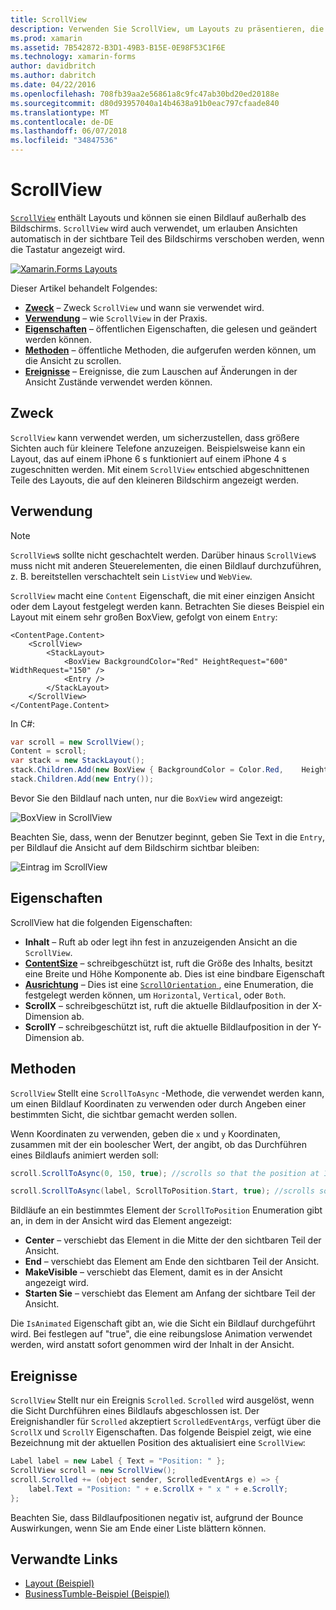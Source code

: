 ```yaml
---
title: ScrollView
description: Verwenden Sie ScrollView, um Layouts zu präsentieren, die nicht auf einem Bildschirm passen und Inhalt für die Tastatur Platz zu machen.
ms.prod: xamarin
ms.assetid: 7B542872-B3D1-49B3-B15E-0E98F53C1F6E
ms.technology: xamarin-forms
author: davidbritch
ms.author: dabritch
ms.date: 04/22/2016
ms.openlocfilehash: 708fb39aa2e56861a8c9fc47ab30bd20ed20188e
ms.sourcegitcommit: d80d93957040a14b4638a91b0eac797cfaade840
ms.translationtype: MT
ms.contentlocale: de-DE
ms.lasthandoff: 06/07/2018
ms.locfileid: "34847536"
---
```

# <a name="scrollview"></a>ScrollView

[`ScrollView`](https://developer.xamarin.com/api/type/Xamarin.Forms.ScrollView/) enthält Layouts und können sie einen Bildlauf außerhalb des Bildschirms. `ScrollView` wird auch verwendet, um erlauben Ansichten automatisch in der sichtbare Teil des Bildschirms verschoben werden, wenn die Tastatur angezeigt wird.

[![](scroll-view-images/layouts-sml.png "Xamarin.Forms Layouts")](scroll-view-images/layouts.png#lightbox "Xamarin.Forms Layouts")

Dieser Artikel behandelt Folgendes:

- **[Zweck](#Purpose)**  &ndash; Zweck `ScrollView` und wann sie verwendet wird.
- **[Verwendung](#Usage)**  &ndash; wie `ScrollView` in der Praxis.
- **[Eigenschaften](#Properties)**  &ndash; öffentlichen Eigenschaften, die gelesen und geändert werden können.
- **[Methoden](#Methods)**  &ndash; öffentliche Methoden, die aufgerufen werden können, um die Ansicht zu scrollen.
- **[Ereignisse](#Events)**  &ndash; Ereignisse, die zum Lauschen auf Änderungen in der Ansicht Zustände verwendet werden können.

## <a name="purpose"></a>Zweck

`ScrollView` kann verwendet werden, um sicherzustellen, dass größere Sichten auch für kleinere Telefone anzuzeigen. Beispielsweise kann ein Layout, das auf einem iPhone 6 s funktioniert auf einem iPhone 4 s zugeschnitten werden. Mit einem `ScrollView` entschied abgeschnittenen Teile des Layouts, die auf den kleineren Bildschirm angezeigt werden.

## <a name="usage"></a>Verwendung

> [!NOTE]
> `ScrollView`s sollte nicht geschachtelt werden. Darüber hinaus `ScrollView`s muss nicht mit anderen Steuerelementen, die einen Bildlauf durchzuführen, z. B. bereitstellen verschachtelt sein `ListView` und `WebView`.

`ScrollView` macht eine `Content` Eigenschaft, die mit einer einzigen Ansicht oder dem Layout festgelegt werden kann. Betrachten Sie dieses Beispiel ein Layout mit einem sehr großen BoxView, gefolgt von einem `Entry`:

```xaml
<ContentPage.Content>
    <ScrollView>
        <StackLayout>
            <BoxView BackgroundColor="Red" HeightRequest="600" WidthRequest="150" />
            <Entry />
        </StackLayout>
    </ScrollView>
</ContentPage.Content>
```

In C#:

```csharp
var scroll = new ScrollView();
Content = scroll;
var stack = new StackLayout();
stack.Children.Add(new BoxView { BackgroundColor = Color.Red,    HeightRequest = 600, WidthRequest = 600 });
stack.Children.Add(new Entry());
```

Bevor Sie den Bildlauf nach unten, nur die `BoxView` wird angezeigt:

![](scroll-view-images/scroll-start.png "BoxView in ScrollView")

Beachten Sie, dass, wenn der Benutzer beginnt, geben Sie Text in die `Entry`, per Bildlauf die Ansicht auf dem Bildschirm sichtbar bleiben:

![](scroll-view-images/scroll-end.png "Eintrag im ScrollView")

## <a name="properties"></a>Eigenschaften

ScrollView hat die folgenden Eigenschaften:

- **Inhalt** &ndash; Ruft ab oder legt ihn fest in anzuzeigenden Ansicht an die `ScrollView`.
- **[ContentSize](https://developer.xamarin.com/api/type/Xamarin.Forms.Size/)**  &ndash; schreibgeschützt ist, ruft die Größe des Inhalts, besitzt eine Breite und Höhe Komponente ab. Dies ist eine bindbare Eigenschaft
- **[Ausrichtung](https://developer.xamarin.com/api/type/Xamarin.Forms.ScrollOrientation/)**  &ndash; Dies ist eine [ `ScrollOrientation` ](https://developer.xamarin.com/api/type/Xamarin.Forms.ScrollOrientation/), eine Enumeration, die festgelegt werden können, um `Horizontal`, `Vertical`, oder `Both`.
- **ScrollX** &ndash; schreibgeschützt ist, ruft die aktuelle Bildlaufposition in der X-Dimension ab.
- **ScrollY** &ndash; schreibgeschützt ist, ruft die aktuelle Bildlaufposition in der Y-Dimension ab.

## <a name="methods"></a>Methoden

`ScrollView` Stellt eine `ScrollToAsync` -Methode, die verwendet werden kann, um einen Bildlauf Koordinaten zu verwenden oder durch Angeben einer bestimmten Sicht, die sichtbar gemacht werden sollen.

Wenn Koordinaten zu verwenden, geben die `x` und `y` Koordinaten, zusammen mit der ein boolescher Wert, der angibt, ob das Durchführen eines Bildlaufs animiert werden soll:

```csharp
scroll.ScrollToAsync(0, 150, true); //scrolls so that the position at 150px from the top is visible

scroll.ScrollToAsync(label, ScrollToPosition.Start, true); //scrolls so that the label is at the start of the list
```

Bildläufe an ein bestimmtes Element der `ScrollToPosition` Enumeration gibt an, in dem in der Ansicht wird das Element angezeigt:

- **Center** &ndash; verschiebt das Element in die Mitte der den sichtbaren Teil der Ansicht.
- **End** &ndash; verschiebt das Element am Ende den sichtbaren Teil der Ansicht.
- **MakeVisible** &ndash; verschiebt das Element, damit es in der Ansicht angezeigt wird.
- **Starten Sie** &ndash; verschiebt das Element am Anfang der sichtbare Teil der Ansicht.

Die `IsAnimated` Eigenschaft gibt an, wie die Sicht ein Bildlauf durchgeführt wird. Bei festlegen auf "true", die eine reibungslose Animation verwendet werden, wird anstatt sofort genommen wird der Inhalt in der Ansicht.

## <a name="events"></a>Ereignisse

`ScrollView` Stellt nur ein Ereignis `Scrolled`. `Scrolled` wird ausgelöst, wenn die Sicht Durchführen eines Bildlaufs abgeschlossen ist. Der Ereignishandler für `Scrolled` akzeptiert `ScrolledEventArgs`, verfügt über die `ScrollX` und `ScrollY` Eigenschaften. Das folgende Beispiel zeigt, wie eine Bezeichnung mit der aktuellen Position des aktualisiert eine `ScrollView`:

```csharp
Label label = new Label { Text = "Position: " };
ScrollView scroll = new ScrollView();
scroll.Scrolled += (object sender, ScrolledEventArgs e) => {
    label.Text = "Position: " + e.ScrollX + " x " + e.ScrollY;
};
```

Beachten Sie, dass Bildlaufpositionen negativ ist, aufgrund der Bounce Auswirkungen, wenn Sie am Ende einer Liste blättern können.


## <a name="related-links"></a>Verwandte Links

- [Layout (Beispiel)](https://developer.xamarin.com/samples/xamarin-forms/UserInterface/Layout/)
- [BusinessTumble-Beispiel (Beispiel)](https://developer.xamarin.com/samples/xamarin-forms/UserInterface/BusinessTumble/)
